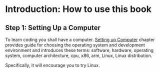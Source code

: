 # Introduction: How to use this book

## Step 1: Setting Up a Computer

To learn coding you shall have a computer.
[Setting up Computer](./set_up_computer.md) chapter provides guide for choosing the operating system and development environment and introduces these terms: 
software, hardware, operating system, computer architecture, cpu, x86, arm, Linux, Linux distribution. 

Specifically, it will encourage you to try Linux.

